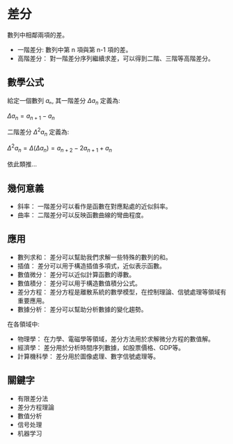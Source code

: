 # 差分
數列中相鄰兩項的差。
- 一階差分: 數列中第 n 項與第 n-1 項的差。
- 高階差分： 對一階差分序列繼續求差，可以得到二階、三階等高階差分。

## 數學公式

給定一個數列 $aₙ$, 其一階差分 $\Delta{a_n}$ 定義為:

$\Delta{a_n} = a_{n+1} - a_n$

二階差分 $\Delta^{2}{a_n}$ 定義為:

$\Delta^{2}{a_n} = \Delta(\Delta{a_n}) = a_{n+2} -2a_{n+1} + a_n$

依此類推...

## 幾何意義
- 斜率： 一階差分可以看作是函數在對應點處的近似斜率。
- 曲率： 二階差分可以反映函數曲線的彎曲程度。

## 應用
- 數列求和： 差分可以幫助我們求解一些特殊的數列的和。
- 插值： 差分可以用于構造插值多項式，近似表示函數。
- 數值微分： 差分可以近似計算函數的導數。
- 數值積分： 差分可以用于構造數值積分公式。
- 差分方程： 差分方程是離散系統的數學模型，在控制理論、信號處理等領域有重要應用。
- 數據分析： 差分可以幫助分析數據的變化趨勢。

在各領域中:
- 物理學： 在力學、電磁學等領域，差分方法用於求解微分方程的數值解。
- 經濟學： 差分用於分析時間序列數據，如股票價格、GDP等。
- 計算機科學： 差分用於圖像處理、數字信號處理等。

## 關鍵字
- 有限差分法
- 差分方程理論
- 數值分析
- 信号处理
- 机器学习